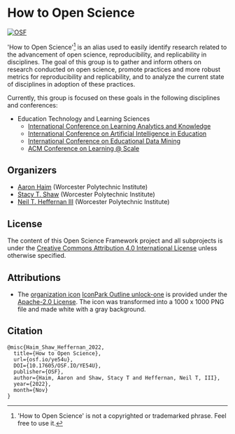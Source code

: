 # How to Open Science

[![OSF][badge]][osf]

'How to Open Science'[^disclaimer] is an alias used to easily identify research related to the advancement of open science, reproducibility, and replicability in disciplines. The goal of this group is to gather and inform others on research conducted on open science, promote practices and more robust metrics for reproducibility and replicability, and to analyze the current state of disciplines in adoption of these practices.

Currently, this group is focused on these goals in the following disciplines and conferences:

* Education Technology and Learning Sciences
    * [International Conference on Learning Analytics and Knowledge][lak]
    * [International Conference on Artificial Intelligence in Education][aied]
    * [International Conference on Educational Data Mining][edm]
    * [ACM Conference on Learning @ Scale][lats]

## Organizers

* [Aaron Haim][ahaim-site] (Worcester Polytechnic Institute)
* [Stacy T. Shaw][sshaw-site] (Worcester Polytechnic Institute)
* [Neil T. Heffernan III][nheffernan-site] (Worcester Polytechnic Institute)

## License

The content of this Open Science Framework project and all subprojects is under the [Creative Commons Attribution 4.0 International License][license] unless otherwise specified.

## Attributions

* The [organization icon][icon] [IconPark Outline unlock-one][icon-location] is provided under the [Apache-2.0 License][icon-license]. The icon was transformed into a 1000 x 1000 PNG file and made white with a gray background.

## Citation

```
@misc{Haim_Shaw_Heffernan_2022,
  title={How to Open Science},
  url={osf.io/ye54u},
  DOI={10.17605/OSF.IO/YE54U},
  publisher={OSF},
  author={Haim, Aaron and Shaw, Stacy T and Heffernan, Neil T, III},
  year={2022},
  month={Nov}
}
```

[^disclaimer]: 'How to Open Science' is not a copyrighted or trademarked phrase. Feel free to use it.

[badge]: https://img.shields.io/badge/OSF-10.17605%2Fosf.io%2Fye54u-blue
[osf]: https://doi.org/10.17605/osf.io/ye54u

[lak]: https://www.solaresearch.org/events/lak/
[aied]: https://iaied.org/
[edm]: https://educationaldatamining.org/
[lats]: https://learningatscale.acm.org/

[ahaim-site]: https://ahaim.ashwork.net/
[sshaw-site]: https://sites.google.com/view/stacytshaw
[nheffernan-site]: https://www.neilheffernan.net/

[license]: ../LICENSE

[icon]: ../assets/icon/unlock-one.png
[icon-location]: https://github.com/bytedance/IconPark
[icon-license]: https://github.com/bytedance/IconPark/blob/master/LICENSE
